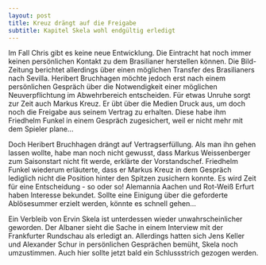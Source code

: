 ```yaml
---
layout: post
title: Kreuz drängt auf die Freigabe
subtitle: Kapitel Skela wohl endgültig erledigt
---
```


Im Fall Chris gibt es keine neue Entwicklung. Die Eintracht hat noch immer keinen persönlichen Kontakt zu dem Brasilianer herstellen können. Die Bild-Zeitung berichtet allerdings über einen möglichen Transfer des Brasilianers nach Sevilla. Heribert Bruchhagen möchte jedoch erst nach einem persönlichen Gespräch über die Notwendigkeit einer möglichen Neuverpflichtung im Abwehrbereich entscheiden. Für etwas Unruhe sorgt zur Zeit auch Markus Kreuz. Er übt über die Medien Druck aus, um doch noch die Freigabe aus seinem Vertrag zu erhalten. Diese habe ihm Friedhelm Funkel in einem Gespräch zugesichert, weil er nicht mehr mit dem Spieler plane...

Doch Heribert Bruchhagen drängt auf Vertragserfüllung. Als man ihn gehen lassen wollte, habe man noch nicht gewusst, dass Markus Weissenberger zum Saisonstart nicht fit werde, erklärte der Vorstandschef. Friedhelm Funkel wiederum erläuterte, dass er Markus Kreuz in dem Gespräch lediglich nicht die Position hinter den Spitzen zusichern konnte. Es wird Zeit für eine Entscheidung - so oder so! Alemannia Aachen und Rot-Weiß Erfurt haben Interesse bekundet. Sollte eine Einigung über die geforderte Ablösesummer erzielt werden, könnte es schnell gehen...

Ein Verbleib von Ervin Skela ist unterdessen wieder unwahrscheinlicher geworden. Der Albaner sieht die Sache in einem Interview mit der Frankfurter Rundschau als erledigt an. Allerdings hatten sich Jens Keller und Alexander Schur in persönlichen Gesprächen bemüht, Skela noch umzustimmen. Auch hier sollte jetzt bald ein Schlussstrich gezogen werden.
